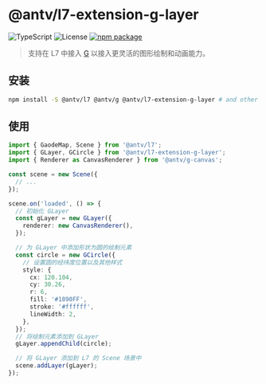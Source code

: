 # @antv/l7-extension-g-layer

![TypeScript](https://img.shields.io/badge/language-typescript-blue.svg) ![License](https://img.shields.io/badge/license-MIT-000000.svg) [![npm package](https://img.shields.io/npm/v/@antv/l7-extension-g-layer)](https://www.npmjs.com/package/@antv/l7-extension-g-layer)

> 支持在 L7 中接入 [G](https://github.com/antvis/g) 以接入更灵活的图形绘制和动画能力。

## 安装

```bash
npm install -S @antv/l7 @antv/g @antv/l7-extension-g-layer # and other G renderer...
```

## 使用

```ts
import { GaodeMap, Scene } from '@antv/l7';
import { GLayer, GCircle } from '@antv/l7-extension-g-layer';
import { Renderer as CanvasRenderer } from '@antv/g-canvas';

const scene = new Scene({
  // ...
});

scene.on('loaded', () => {
  // 初始化 GLayer
  const gLayer = new GLayer({
    renderer: new CanvasRenderer(),
  });

  // 为 GLayer 中添加形状为圆的绘制元素
  const circle = new GCircle({
    // 设置圆的经纬度位置以及其他样式
    style: {
      cx: 120.104,
      cy: 30.26,
      r: 6,
      fill: '#1890FF',
      stroke: '#ffffff',
      lineWidth: 2,
    },
  });
  // 将绘制元素添加到 GLayer
  gLayer.appendChild(circle);

  // 将 GLayer 添加到 L7 的 Scene 场景中
  scene.addLayer(gLayer);
});
```

